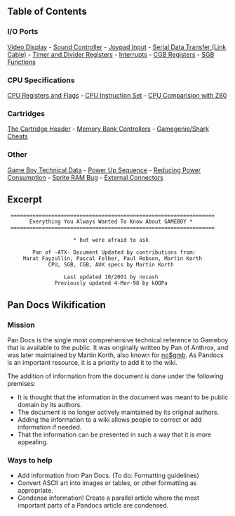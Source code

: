 Table of Contents
-----------------

### I/O Ports

[Video Display](Video_Display "wikilink") - [Sound
Controller](Sound_Controller "wikilink") - [Joypad
Input](Joypad_Input "wikilink") - [Serial Data Transfer (Link
Cable)](Serial_Data_Transfer_(Link_Cable) "wikilink") - [Timer and
Divider Registers](Timer_and_Divider_Registers "wikilink") -
[Interrupts](Interrupts "wikilink") - [CGB
Registers](CGB_Registers "wikilink") - [SGB
Functions](SGB_Functions "wikilink")

### CPU Specifications

[CPU Registers and Flags](CPU_Registers_and_Flags "wikilink") - [CPU
Instruction Set](CPU_Instruction_Set "wikilink") - [CPU Comparision with
Z80](CPU_Comparision_with_Z80 "wikilink")

### Cartridges

[The Cartridge Header](The_Cartridge_Header "wikilink") - [Memory Bank
Controllers](Memory_Bank_Controllers "wikilink") - [Gamegenie/Shark
Cheats](Gamegenie/Shark_Cheats "wikilink")

### Other

[Game Boy Technical Data](Game_Boy_Technical_Data "wikilink") - [Power
Up Sequence](Power_Up_Sequence "wikilink") - [Reducing Power
Consumption](Reducing_Power_Consumption "wikilink") - [Sprite RAM
Bug](Sprite_RAM_Bug "wikilink") - [External
Connectors](External_Connectors "wikilink")

Excerpt
-------

     =================================================================
           Everything You Always Wanted To Know About GAMEBOY *
     =================================================================

                         * but were afraid to ask

            Pan of -ATX- Document Updated by contributions from:
         Marat Fayzullin, Pascal Felber, Paul Robson, Martin Korth
                 CPU, SGB, CGB, AUX specs by Martin Korth

                      Last updated 10/2001 by nocash
                   Previously updated 4-Mar-98 by kOOPa

Pan Docs Wikification
---------------------

### Mission

Pan Docs is the single most comprehensive technical reference to Gameboy
that is available to the public. It was originally written by Pan of
Anthrox, and was later maintained by Martin Korth, also known for
[no\$gmb](no$gmb "wikilink"). As Pandocs is an important resource, it is
a priority to add it to the wiki.

The addition of information from the document is done under the
following premises:

-   It is thought that the information in the document was meant to be
    public domain by its authors.
-   The document is no longer actively maintained by its original
    authors.
-   Adding the information to a wiki allows people to correct or add
    information if needed.
-   That the information can be presented in such a way that it is more
    appealing.

### Ways to help

-   Add information from Pan Docs. (To do: Formatting guidelines)
-   Convert ASCII art into images or tables, or other formatting as
    appropriate.
-   Condense information! Create a parallel article where the most
    important parts of a Pandocs article are condensed.

